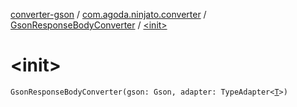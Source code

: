 [converter-gson](../../index.md) / [com.agoda.ninjato.converter](../index.md) / [GsonResponseBodyConverter](index.md) / [&lt;init&gt;](./-init-.md)

# &lt;init&gt;

`GsonResponseBodyConverter(gson: Gson, adapter: TypeAdapter<`[`T`](index.md#T)`>)`